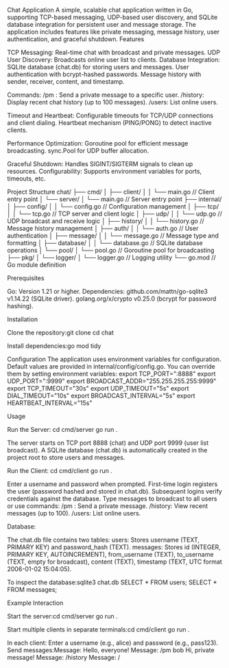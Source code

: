 Chat Application
A simple, scalable chat application written in Go, supporting TCP-based messaging, UDP-based user discovery, and SQLite database integration for persistent user and message storage. The application includes features like private messaging, message history, user authentication, and graceful shutdown.
Features

TCP Messaging: Real-time chat with broadcast and private messages.
UDP User Discovery: Broadcasts online user list to clients.
Database Integration:
SQLite database (chat.db) for storing users and messages.
User authentication with bcrypt-hashed passwords.
Message history with sender, receiver, content, and timestamp.


Commands:
/pm <username> <message>: Send a private message to a specific user.
/history: Display recent chat history (up to 100 messages).
/users: List online users.


Timeout and Heartbeat:
Configurable timeouts for TCP/UDP connections and client dialing.
Heartbeat mechanism (PING/PONG) to detect inactive clients.


Performance Optimization:
Goroutine pool for efficient message broadcasting.
sync.Pool for UDP buffer allocation.


Graceful Shutdown: Handles SIGINT/SIGTERM signals to clean up resources.
Configurability: Supports environment variables for ports, timeouts, etc.

Project Structure
chat/
├── cmd/
│   ├── client/
│   │   └── main.go         // Client entry point
│   └── server/
│       └── main.go         // Server entry point
├── internal/
│   ├── config/
│   │   └── config.go       // Configuration management
│   ├── tcp/
│   │   └── tcp.go          // TCP server and client logic
│   ├── udp/
│   │   └── udp.go          // UDP broadcast and receive logic
│   ├── history/
│   │   └── history.go      // Message history management
│   ├── auth/
│   │   └── auth.go         // User authentication
│   ├── message/
│   │   └── message.go      // Message type and formatting
│   ├── database/
│   │   └── database.go     // SQLite database operations
│   └── pool/
│       └── pool.go         // Goroutine pool for broadcasting
├── pkg/
│   └── logger/
│       └── logger.go       // Logging utility
└── go.mod                  // Go module definition

Prerequisites

Go: Version 1.21 or higher.
Dependencies:
github.com/mattn/go-sqlite3 v1.14.22 (SQLite driver).
golang.org/x/crypto v0.25.0 (bcrypt for password hashing).



Installation

Clone the repository:git clone <repository-url>
cd chat


Install dependencies:go mod tidy



Configuration
The application uses environment variables for configuration. Default values are provided in internal/config/config.go. You can override them by setting environment variables:
export TCP_PORT=":8888"
export UDP_PORT=":9999"
export BROADCAST_ADDR="255.255.255.255:9999"
export TCP_TIMEOUT="30s"
export UDP_TIMEOUT="5s"
export DIAL_TIMEOUT="10s"
export BROADCAST_INTERVAL="5s"
export HEARTBEAT_INTERVAL="15s"

Usage

Run the Server:
cd cmd/server
go run .


The server starts on TCP port 8888 (chat) and UDP port 9999 (user list broadcast).
A SQLite database (chat.db) is automatically created in the project root to store users and messages.


Run the Client:
cd cmd/client
go run .


Enter a username and password when prompted.
First-time login registers the user (password hashed and stored in chat.db).
Subsequent logins verify credentials against the database.
Type messages to broadcast to all users or use commands:
/pm <username> <message>: Send a private message.
/history: View recent messages (up to 100).
/users: List online users.




Database:

The chat.db file contains two tables:
users: Stores username (TEXT, PRIMARY KEY) and password_hash (TEXT).
messages: Stores id (INTEGER, PRIMARY KEY, AUTOINCREMENT), from_username (TEXT), to_username (TEXT, empty for broadcast), content (TEXT), timestamp (TEXT, UTC format 2006-01-02 15:04:05).


To inspect the database:sqlite3 chat.db
SELECT * FROM users;
SELECT * FROM messages;





Example Interaction

Start the server:cd cmd/server
go run .


Start multiple clients in separate terminals:cd cmd/client
go run .


In each client:
Enter a username (e.g., alice) and password (e.g., pass123).
Send messages:Message: Hello, everyone!
Message: /pm bob Hi, private message!
Message: /history
Message: /




